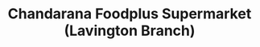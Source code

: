 ---
title: "Chandarana Foodplus Supermarket (Lavington Branch)"
url: /nairobi/chandarana-foodplus-supermarket-lavington-branch/
shop: supermarket
---